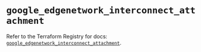 # `google_edgenetwork_interconnect_attachment`

Refer to the Terraform Registry for docs: [`google_edgenetwork_interconnect_attachment`](https://registry.terraform.io/providers/hashicorp/google/6.42.0/docs/resources/edgenetwork_interconnect_attachment).

